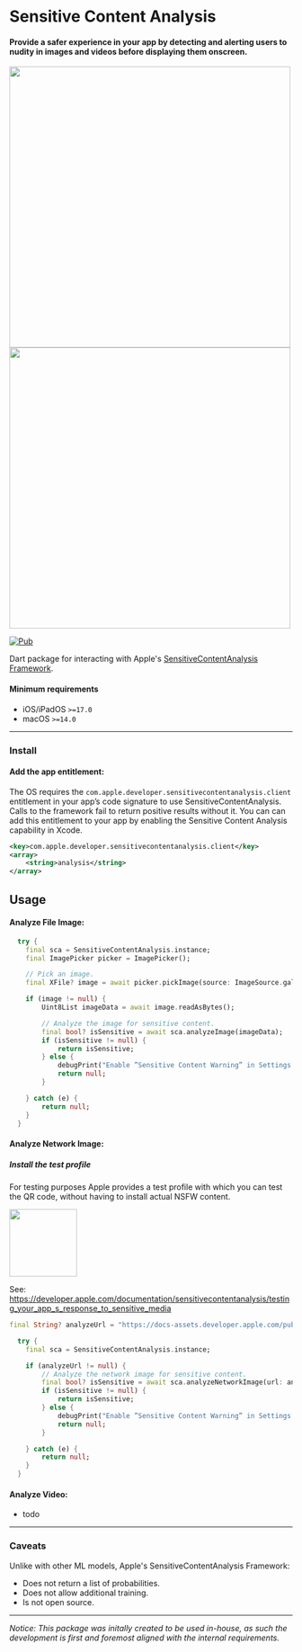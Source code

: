 # Sensitive Content Analysis

#### Provide a safer experience in your app by detecting and alerting users to nudity in images and videos before displaying them onscreen.

<img src="https://docs-assets.developer.apple.com/published/36d145c8a9/renderedDark2x-1684208404.png" width="500px"/>
<img src="https://docs-assets.developer.apple.com/published/57e2efdd76/rendered2x-1692659569.png" width="500px" />

[![Pub](https://img.shields.io/pub/v/sensitive_content_analysis.svg?style=popout&include_prereleases)](https://pub.dev/packages/sensitive_content_analysis)

Dart package for interacting with Apple's
[SensitiveContentAnalysis Framework](https://developer.apple.com/documentation/sensitivecontentanalysis).

#### Minimum requirements

- iOS/iPadOS `>=17.0`
- macOS `>=14.0`

---

### Install

#### Add the app entitlement:

The OS requires the `com.apple.developer.sensitivecontentanalysis.client`
entitlement in your app’s code signature to use SensitiveContentAnalysis. Calls
to the framework fail to return positive results without it. You can can add
this entitlement to your app by enabling the Sensitive Content Analysis
capability in Xcode.

```xml
<key>com.apple.developer.sensitivecontentanalysis.client</key>
<array>
	<string>analysis</string>
</array>
```

## Usage

#### Analyze File Image:

```dart
  try {
    final sca = SensitiveContentAnalysis.instance;
    final ImagePicker picker = ImagePicker();

    // Pick an image.
    final XFile? image = await picker.pickImage(source: ImageSource.gallery);

    if (image != null) {
        Uint8List imageData = await image.readAsBytes();

        // Analyze the image for sensitive content.
        final bool? isSensitive = await sca.analyzeImage(imageData);
        if (isSensitive != null) {
            return isSensitive;
        } else {
            debugPrint("Enable ”Sensitive Content Warning” in Settings -> Privacy & Security.");
            return null;
        }

    } catch (e) {
        return null;
    }
  }
```

#### Analyze Network Image:

##### Install the test profile

For testing purposes Apple provides a test profile with which you can test the
QR code, without having to install actual NSFW content.

<img src="https://docs-assets.developer.apple.com/published/517e263450/rendered2x-1685188934.png" width="120px" />

See:
https://developer.apple.com/documentation/sensitivecontentanalysis/testing_your_app_s_response_to_sensitive_media

```dart
final String? analyzeUrl = "https://docs-assets.developer.apple.com/published/517e263450/rendered2x-1685188934.png";

  try {
    final sca = SensitiveContentAnalysis.instance;

    if (analyzeUrl != null) {
        // Analyze the network image for sensitive content.
        final bool? isSensitive = await sca.analyzeNetworkImage(url: analyzeUrl);
        if (isSensitive != null) {
            return isSensitive;
        } else {
            debugPrint("Enable ”Sensitive Content Warning” in Settings -> Privacy & Security.");
            return null;
        }

    } catch (e) {
        return null;
    }
  }
```

#### Analyze Video:

- todo

---

### Caveats

Unlike with other ML models, Apple's SensitiveContentAnalysis Framework:

- Does not return a list of probabilities.
- Does not allow additional training.
- Is not open source.

---

_Notice:_ _This package was initally created to be used in-house, as such the
development is first and foremost aligned with the internal requirements._
